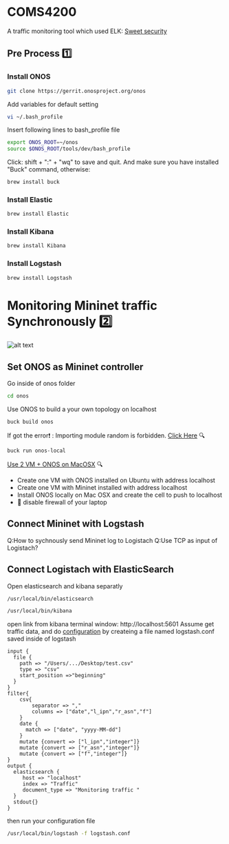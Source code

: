 # COMS4200
A traffic monitoring tool which used ELK: [Sweet security](https://github.com/TravisFSmith/SweetSecurity)

## Pre Process :one:

### Install ONOS
```bash
git clone https://gerrit.onosproject.org/onos
```
Add variables for default setting
```bash
vi ~/.bash_profile
```
Insert following lines to bash_profile file
```bash
export ONOS_ROOT=~/onos
source $ONOS_ROOT/tools/dev/bash_profile
```
Click: shift + ":" + "wq" to save and quit. And make sure you have installed "Buck" command, otherwise:
```bash
brew install buck
```
### Install Elastic
```bash
brew install Elastic
```

### Install Kibana
```bash
brew install Kibana
```

### Install Logstash
```bash
brew install Logstash
```
# Monitoring Mininet traffic Synchronously :two:
![alt text](https://image.slidesharecdn.com/bc47faae-18c7-45c9-b3f6-c400b4aff1d3-161215100509/95/software-architectures-week-3-microservicebased-architectures-41-638.jpg?cb=1482171534)
## Set ONOS as Mininet controller 
Go inside of onos folder
```bash
cd onos
```
Use ONOS to build a your own topology on localhost
```bash
buck build onos
```
If got the error:heavy_exclamation_mark: : Importing module random is forbidden.
[Click Here](https://groups.google.com/a/onosproject.org/d/topic/onos-dev/nMTghD3mLnQ?fromplusone=1) :mag:
```bash
buck run onos-local
```
[Use 2 VM + ONOS on MacOSX](https://groups.google.com/a/onosproject.org/forum/#!topic/onos-discuss/5Z3OQFjLKF0) :mag:
* Create one VM with ONOS installed on Ubuntu with address localhost
* Create one VM with Mininet installed with address localhost
* Install ONOS locally on Mac OSX and create the cell to push to localhost
* :purple_heart: disable firewall of your laptop

## Connect Mininet with Logstash
Q:How to sychnously send Mininet log to Logistach
Q:Use TCP as input of Logistach?

## Connect Logistach with ElasticSearch
Open elasticsearch and kibana separatly
```bash
/usr/local/bin/elasticsearch
```
```bash
/usr/local/bin/kibana
```
open link from kibana terminal window: http://localhost:5601
Assume get traffic data, and do [configuration](https://www.elastic.co/guide/en/logstash/current/configuration-file-structure.html) by createing a file named logstash.conf saved inside of logstash
```
input {
  file {
    path => "/Users/.../Desktop/test.csv"
    type => "csv"
    start_position =>"beginning"
  }
}
filter{
    csv{
        separator => ","
        columns => ["date","l_ipn","r_asn","f"]
    }
    date {
      match => ["date", "yyyy-MM-dd"]
    }
    mutate {convert => ["l_ipn","integer"]}
    mutate {convert => ["r_asn","integer"]}
    mutate {convert => ["f","integer"]}
}
output {
  elasticsearch {
     host => "localhost"
     index => "Traffic"
     document_type => "Monitoring traffic "
  }
  stdout{}
}
```
then run your configuration file
```bash
/usr/local/bin/logstash -f logstash.conf
```

